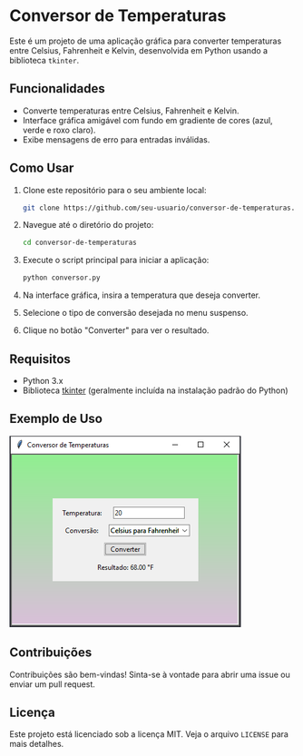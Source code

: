 # Conversor de Temperaturas

Este é um projeto de uma aplicação gráfica para converter temperaturas entre Celsius, Fahrenheit e Kelvin, desenvolvida em Python usando a biblioteca `tkinter`.

## Funcionalidades

- Converte temperaturas entre Celsius, Fahrenheit e Kelvin.
- Interface gráfica amigável com fundo em gradiente de cores (azul, verde e roxo claro).
- Exibe mensagens de erro para entradas inválidas.

## Como Usar

1. Clone este repositório para o seu ambiente local:
    ```bash
    git clone https://github.com/seu-usuario/conversor-de-temperaturas.git
    ```

2. Navegue até o diretório do projeto:
    ```bash
    cd conversor-de-temperaturas
    ```

3. Execute o script principal para iniciar a aplicação:
    ```bash
    python conversor.py
    ```

4. Na interface gráfica, insira a temperatura que deseja converter.
5. Selecione o tipo de conversão desejada no menu suspenso.
6. Clique no botão "Converter" para ver o resultado.

## Requisitos

- Python 3.x
- Biblioteca [tkinter](http://_vscodecontentref_/1) (geralmente incluída na instalação padrão do Python)

## Exemplo de Uso

![Exemplo de Uso](screenshot.png)

## Contribuições

Contribuições são bem-vindas! Sinta-se à vontade para abrir uma issue ou enviar um pull request.

## Licença

Este projeto está licenciado sob a licença MIT. Veja o arquivo `LICENSE` para mais detalhes.